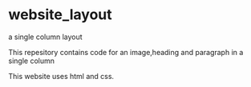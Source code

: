 # website_layout
a single column layout

This repesitory contains code for an image,heading and paragraph in a single column

This website uses html and css.
